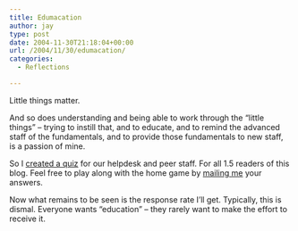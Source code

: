```yaml
---
title: Edumacation
author: jay
type: post
date: 2004-11-30T21:18:04+00:00
url: /2004/11/30/edumacation/
categories:
  - Reflections

---
```

Little things matter.

And so does understanding and being able to work through the “little things” &#8211; trying to instill that, and to educate, and to remind the advanced staff of the fundamentals, and to provide those fundamentals to new staff, is a passion of mine.

So I [created a quiz][1] for our helpdesk and peer staff. For all 1.5 readers of this blog. Feel free to play along with the home game by [mailing me][2] your answers.

Now what remains to be seen is the response rate I’ll get. Typically, this is dismal. Everyone wants “education” &#8211; they rarely want to make the effort to receive it.

 [1]: //people.engr.ncsu.edu/jayoung/site/pages/default/email-header-quiz"
 [2]: jason_young@ncsu.edu"